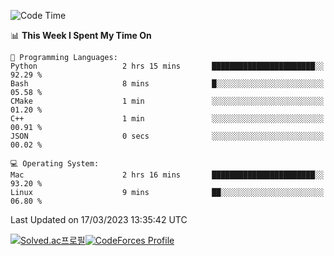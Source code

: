 
<!--START_SECTION:waka-->
![Code Time](http://img.shields.io/badge/Code%20Time-2%2C615%20hrs%2058%20mins-blue)

📊 **This Week I Spent My Time On** 

```text
💬 Programming Languages: 
Python                   2 hrs 15 mins       ███████████████████████░░   92.29 % 
Bash                     8 mins              █░░░░░░░░░░░░░░░░░░░░░░░░   05.58 % 
CMake                    1 min               ░░░░░░░░░░░░░░░░░░░░░░░░░   01.20 % 
C++                      1 min               ░░░░░░░░░░░░░░░░░░░░░░░░░   00.91 % 
JSON                     0 secs              ░░░░░░░░░░░░░░░░░░░░░░░░░   00.02 % 

💻 Operating System: 
Mac                      2 hrs 16 mins       ███████████████████████░░   93.20 % 
Linux                    9 mins              ██░░░░░░░░░░░░░░░░░░░░░░░   06.80 % 
```


 Last Updated on 17/03/2023 13:35:42 UTC
<!--END_SECTION:waka-->
[![Solved.ac프로필](http://mazassumnida.wtf/api/generate_badge?boj=hckim96)](https://solved.ac/hckim96)[![CodeForces Profile](https://cf.leed.at?id=hckim96)](https://codeforces.com/profile/hckim96)
